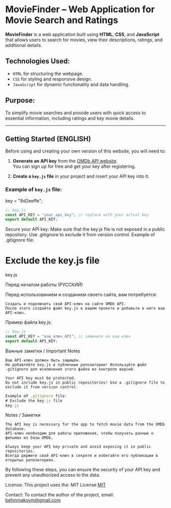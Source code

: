 # MovieFinder – Web Application for Movie Search and Ratings

**MovieFinder** is a web application built using **HTML**, **CSS**, and **JavaScript** that allows users to search for movies, view their descriptions, ratings, and additional details.

## Technologies Used:
* `HTML` for structuring the webpage.
* `CSS` for styling and responsive design.
* `JavaScript` for dynamic functionality and data handling.

## Purpose:
To simplify movie searches and provide users with quick access to essential information, including ratings and key movie details.

---

## Getting Started (ENGLISH)

Before using and creating your own version of this website, you will need to:

1. **Generate an API key** from the [OMDb API website](https://www.omdbapi.com/).  
   You can sign up for free and get your key after registering.
   
2. **Create a `key.js` file** in your project and insert your API key into it.

### Example of `key.js` file:
key = "8d2eeffe";
```javascript
// key.js
const API_KEY = "your_api_key"; // replace with your actual key
export default API_KEY;
```

Secure your API key:
Make sure that the key.js file is not exposed in a public repository. Use .gitignore to exclude it from version control.
Example of .gitignore file: 
# Exclude the key.js file
key.js

Перед началом работы (РУССКИЙ)

Перед использованием и созданием своего сайта, вам потребуется:

    Создать и подключить свой API-ключ на сайте OMDb API.
    После этого создайте файл key.js в вашем проекте и добавьте в него ваш API-ключ.

Пример файла key.js:
```javascript
// key.js
const API_KEY = "ваш_ключ_API"; // замените на ваш ключ
export default API_KEY;
```

Важные заметки / Important Notes

    Ваш API-ключ должен быть защищён.
    Не добавляйте key.js в публичные репозитории! Используйте файл .gitignore для исключения этого файла из контроля версий.

    Your API key must be protected.
    Do not include key.js in public repositories! Use a .gitignore file to exclude it from version control.
```javascript
Example of .gitignore file:
# Exclude the key.js file
key.js
```

Notes / Заметки

    The API key is necessary for the app to fetch movie data from the OMDb database.
    API-ключ необходим для работы приложения, чтобы получать данные о фильмах из базы OMDb.

    Always keep your API key private and avoid exposing it in public repositories.
    Всегда держите свой API-ключ в секрете и избегайте его публикации в открытых репозиториях.

By following these steps, you can ensure the security of your API key and prevent any unauthorized access to the data.

License:
This project uses the: MIT License [MIT](https://github.com/istbega/MovieFinder/blob/main/LICENSE)

Contact:
To contact the author of the project, email: behinmaksym@gmail.com


